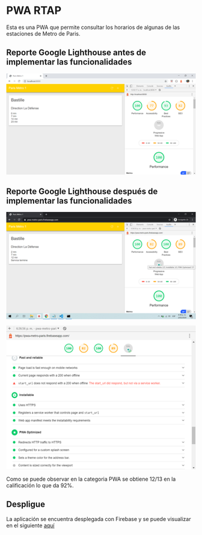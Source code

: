 # PWA RTAP

Esta es una PWA que permite consultar los horarios de algunas de las estaciones de Metro de Paris.

## Reporte Google Lighthouse antes de implementar las funcionalidades
![alt text](https://github.com/amespinosa11/pwa-ratp/blob/master/public/images/reporte_1.PNG)
## Reporte Google Lighthouse después de implementar las funcionalidades
![alt text](https://github.com/amespinosa11/pwa-ratp/blob/master/public/images/reporte_2.PNG)

![alt text](https://github.com/amespinosa11/pwa-ratp/blob/master/public/images/pwa_reporte.PNG)

Como se puede observar en la categoria PWA se obtiene 12/13 en la calificación lo que da 92%.

## Despligue
La aplicación se encuentra desplegada con Firebase y se puede visualizar en el siguiente [aquí](https://pwa-metro-paris.firebaseapp.com)
